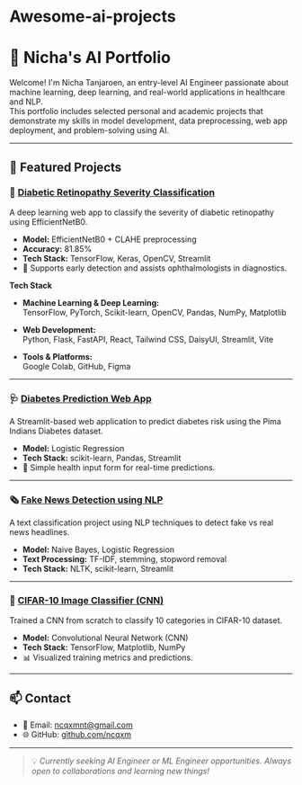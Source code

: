 # Awesome-ai-projects

# 🧠 Nicha's AI Portfolio

Welcome! I'm Nicha Tanjaroen, an entry-level AI Engineer passionate about machine learning, deep learning, and real-world applications in healthcare and NLP.  
This portfolio includes selected personal and academic projects that demonstrate my skills in model development, data preprocessing, web app deployment, and problem-solving using AI.

---

## 🔬 Featured Projects

### 🧠 [Diabetic Retinopathy Severity Classification]((https://github.com/ncqxm/DR-Classification.git))  
A deep learning web app to classify the severity of diabetic retinopathy using EfficientNetB0.  
- **Model:** EfficientNetB0 + CLAHE preprocessing  
- **Accuracy:** 81.85%  
- **Tech Stack:** TensorFlow, Keras, OpenCV, Streamlit  
- 🎯 Supports early detection and assists ophthalmologists in diagnostics.

**Tech Stack**

  - **Machine Learning & Deep Learning:**  
TensorFlow, PyTorch, Scikit-learn, OpenCV, Pandas, NumPy, Matplotlib

  - **Web Development:**  
Python, Flask, FastAPI, React, Tailwind CSS, DaisyUI, Streamlit, Vite

  - **Tools & Platforms:**  
Google Colab, GitHub, Figma

---

### 🩺 [Diabetes Prediction Web App](https://github.com/ncqxm/diabetes-predictor.git)  
A Streamlit-based web application to predict diabetes risk using the Pima Indians Diabetes dataset.  
- **Model:** Logistic Regression  
- **Tech Stack:** scikit-learn, Pandas, Streamlit  
- 🧪 Simple health input form for real-time predictions.

---

### 🗞️ [Fake News Detection using NLP](https://github.com/ncqxm/Fake-News-Detection.git)  
A text classification project using NLP techniques to detect fake vs real news headlines.  
- **Model:** Naive Bayes, Logistic Regression  
- **Text Processing:** TF-IDF, stemming, stopword removal  
- **Tech Stack:** NLTK, scikit-learn, Streamlit

---

### 🧠 [CIFAR-10 Image Classifier (CNN)](https://github.com/ncqxm/cifar10-cnn.git)  
Trained a CNN from scratch to classify 10 categories in CIFAR-10 dataset.  
- **Model:** Convolutional Neural Network (CNN)  
- **Tech Stack:** TensorFlow, Matplotlib, NumPy  
- 📊 Visualized training metrics and predictions.

---


## 📫 Contact

- 📧 Email: ncqxmnt@gmail.com  
- 🌐 GitHub: [github.com/ncqxm](https://github.com/ncqxm)

---

> 💡 *Currently seeking AI Engineer or ML Engineer opportunities. Always open to collaborations and learning new things!*
